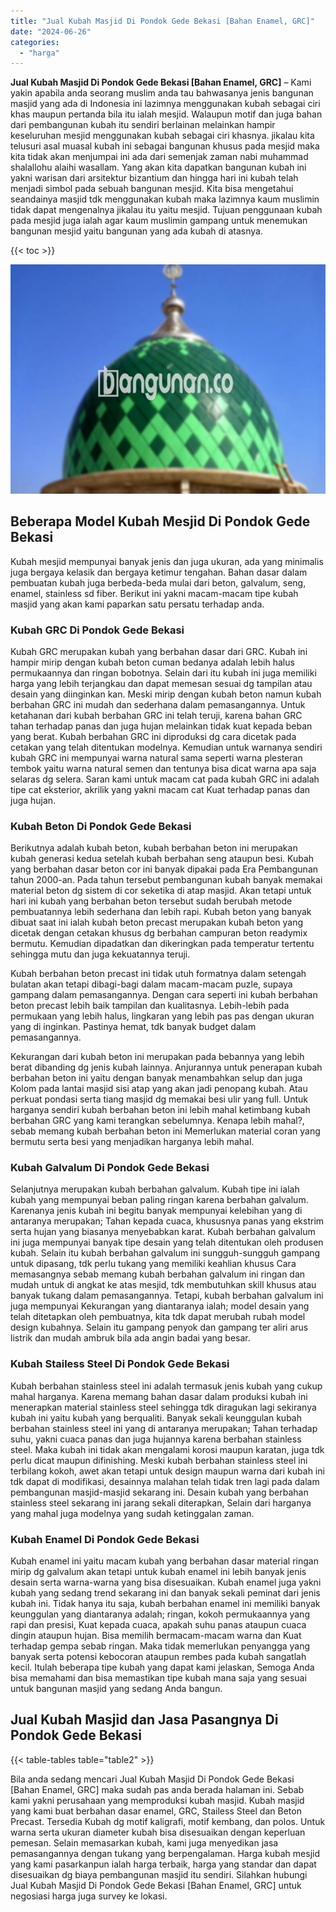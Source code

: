 ```yaml
---
title: "Jual Kubah Masjid Di Pondok Gede Bekasi [Bahan Enamel, GRC]"
date: "2024-06-26"
categories: 
  - "harga"
---
```


**Jual Kubah Masjid Di Pondok Gede Bekasi \[Bahan Enamel, GRC\]** – Kami yakin apabila anda seorang muslim anda tau bahwasanya jenis bangunan masjid yang ada di Indonesia ini lazimnya menggunakan kubah sebagai ciri khas maupun pertanda bila itu ialah mesjid. Walaupun motif dan juga bahan dari pembangunan kubah itu sendiri berlainan melainkan hampir keseluruhan mesjid menggunakan kubah sebagai ciri khasnya. jikalau kita telusuri asal muasal kubah ini sebagai bangunan khusus pada mesjid maka kita tidak akan menjumpai ini ada dari semenjak zaman nabi muhammad shalallohu alaihi wasallam. Yang akan kita dapatkan bangunan kubah ini yakni warisan dari arsitektur bizantium dan hingga hari ini kubah telah menjadi simbol pada sebuah bangunan mesjid. Kita bisa mengetahui seandainya masjid tdk menggunakan kubah maka lazimnya kaum muslimin tidak dapat mengenalnya jikalau itu yaitu mesjid. Tujuan penggunaan kubah pada mesjid juga ialah agar kaum muslimin gampang untuk menemukan bangunan mesjid yaitu bangunan yang ada kubah di atasnya.

{{< toc >}}

![Jual Kubah Masjid Di Pondok Gede Bekasi [Bahan Enamel, GRC]](/images/jual-kubah-masjid-43.png)

## Beberapa Model Kubah Mesjid Di Pondok Gede Bekasi

Kubah mesjid mempunyai banyak jenis dan juga ukuran, ada yang minimalis juga bergaya kelasik dan bergaya ketimur tengahan. Bahan dasar dalam pembuatan kubah juga berbeda-beda mulai dari beton, galvalum, seng, enamel, stainless sd fiber. Berikut ini yakni macam-macam tipe kubah masjid yang akan kami paparkan satu persatu terhadap anda.

### Kubah GRC Di Pondok Gede Bekasi

Kubah GRC merupakan kubah yang berbahan dasar dari GRC. Kubah ini hampir mirip dengan kubah beton cuman bedanya adalah lebih halus permukaannya dan ringan bobotnya. Selain dari itu kubah ini juga memiliki harga yang lebih terjangkau dan dapat memesan sesuai dg tampilan atau desain yang diinginkan kan. Meski mirip dengan kubah beton namun kubah berbahan GRC ini mudah dan sederhana dalam pemasangannya. Untuk ketahanan dari kubah berbahan GRC ini telah teruji, karena bahan GRC tahan terhadap panas dan juga hujan melainkan tidak kuat kepada beban yang berat. Kubah berbahan GRC ini diproduksi dg cara dicetak pada cetakan yang telah ditentukan modelnya. Kemudian untuk warnanya sendiri kubah GRC ini mempunyai warna natural sama seperti warna plesteran tembok yaitu warna natural semen dan tentunya bisa dicat warna apa saja selaras dg selera. Saran kami untuk macam cat pada kubah GRC ini adalah tipe cat eksterior, akrilik yang yakni macam cat Kuat terhadap panas dan juga hujan.

### Kubah Beton Di Pondok Gede Bekasi

Berikutnya adalah kubah beton, kubah berbahan beton ini merupakan kubah generasi kedua setelah kubah berbahan seng ataupun besi. Kubah yang berbahan dasar beton cor ini banyak dipakai pada Era Pembangunan tahun 2000-an. Pada tahun tersebut pembangunan kubah banyak memakai material beton dg sistem di cor seketika di atap masjid. Akan tetapi untuk hari ini kubah yang berbahan beton tersebut sudah berubah metode pembuatannya lebih sederhana dan lebih rapi. Kubah beton yang banyak dibuat saat ini ialah kubah beton precast merupakan kubah beton yang dicetak dengan cetakan khusus dg berbahan campuran beton readymix bermutu. Kemudian dipadatkan dan dikeringkan pada temperatur tertentu sehingga mutu dan juga kekuatannya teruji.

Kubah berbahan beton precast ini tidak utuh formatnya dalam setengah bulatan akan tetapi dibagi-bagi dalam macam-macam puzle, supaya gampang dalam pemasangannya. Dengan cara seperti ini kubah berbahan beton precast lebih baik tampilan dan kualitasnya. Lebih-lebih pada permukaan yang lebih halus, lingkaran yang lebih pas pas dengan ukuran yang di inginkan. Pastinya hemat, tdk banyak budget dalam pemasangannya.

Kekurangan dari kubah beton ini merupakan pada bebannya yang lebih berat dibanding dg jenis kubah lainnya. Anjurannya untuk penerapan kubah berbahan beton ini yaitu dengan banyak menambahkan selup dan juga Kolom pada lantai masjid sisi atap yang akan jadi penopang kubah. Atau perkuat pondasi serta tiang masjid dg memakai besi ulir yang full. Untuk harganya sendiri kubah berbahan beton ini lebih mahal ketimbang kubah berbahan GRC yang kami terangkan sebelumnya. Kenapa lebih mahal?, sebab memang kubah berbahan beton ini Memerlukan material coran yang bermutu serta besi yang menjadikan harganya lebih mahal.

### Kubah Galvalum Di Pondok Gede Bekasi

Selanjutnya merupakan kubah berbahan galvalum. Kubah tipe ini ialah kubah yang mempunyai beban paling ringan karena berbahan galvalum. Karenanya jenis kubah ini begitu banyak mempunyai kelebihan yang di antaranya merupakan; Tahan kepada cuaca, khususnya panas yang ekstrim serta hujan yang biasanya menyebabkan karat. Kubah berbahan galvalum ini juga mempunyai banyak tipe desain yang telah ditentukan oleh produsen kubah. Selain itu kubah berbahan galvalum ini sungguh-sungguh gampang untuk dipasang, tdk perlu tukang yang memiliki keahlian khusus Cara memasangnya sebab memang kubah berbahan galvalum ini ringan dan mudah untuk di angkat ke atas mesjid, tdk membutuhkan skill khusus atau banyak tukang dalam pemasangannya. Tetapi, kubah berbahan galvalum ini juga mempunyai Kekurangan yang diantaranya ialah; model desain yang telah ditetapkan oleh pembuatnya, kita tdk dapat merubah rubah model design kubahnya. Selain itu gampang penyok dan gampang ter aliri arus listrik dan mudah ambruk bila ada angin badai yang besar.

### Kubah Stailess Steel Di Pondok Gede Bekasi

Kubah berbahan stainless steel ini adalah termasuk jenis kubah yang cukup mahal harganya. Karena memang bahan dasar dalam produksi kubah ini menerapkan material stainless steel sehingga tdk diragukan lagi sekiranya kubah ini yaitu kubah yang berqualiti. Banyak sekali keunggulan kubah berbahan stainless steel ini yang di antaranya merupakan; Tahan terhadap suhu, yakni cuaca panas dan juga hujannya karena berbahan stainless steel. Maka kubah ini tidak akan mengalami korosi maupun karatan, juga tdk perlu dicat maupun difinishing. Meski kubah berbahan stainless steel ini terbilang kokoh, awet akan tetapi untuk design maupun warna dari kubah ini tdk dapat di modifikasi, desainnya malahan telah tidak tren lagi pada dalam pembangunan masjid-masjid sekarang ini. Desain kubah yang berbahan stainless steel sekarang ini jarang sekali diterapkan, Selain dari harganya yang mahal juga modelnya yang sudah ketinggalan zaman.

### Kubah Enamel Di Pondok Gede Bekasi

Kubah enamel ini yaitu macam kubah yang berbahan dasar material ringan mirip dg galvalum akan tetapi untuk kubah enamel ini lebih banyak jenis desain serta warna-warna yang bisa disesuaikan. Kubah enamel juga yakni kubah yang sedang trend sekarang ini dan banyak sekali peminat dari jenis kubah ini. Tidak hanya itu saja, kubah berbahan enamel ini memiliki banyak keunggulan yang diantaranya adalah; ringan, kokoh permukaannya yang rapi dan presisi, Kuat kepada cuaca, apakah suhu panas ataupun cuaca dingin ataupun hujan. Bisa memilih bermacam-macam warna dan Kuat terhadap gempa sebab ringan. Maka tidak memerlukan penyangga yang banyak serta potensi kebocoran ataupun rembes pada kubah sangatlah kecil. Itulah beberapa tipe kubah yang dapat kami jelaskan, Semoga Anda bisa memahami dan bisa memastikan tipe kubah mana saja yang sesuai untuk bangunan masjid yang sedang Anda bangun.

## Jual Kubah Masjid dan Jasa Pasangnya Di Pondok Gede Bekasi

{{< table-tables table="table2" >}}

Bila anda sedang mencari Jual Kubah Masjid Di Pondok Gede Bekasi \[Bahan Enamel, GRC\] maka sudah pas anda berada halaman ini. Sebab kami yakni perusahaan yang memproduksi kubah masjid. Kubah masjid yang kami buat berbahan dasar enamel, GRC, Stailess Steel dan Beton Precast. Tersedia Kubah dg motif kaligrafi, motif kembang, dan polos. Untuk warna serta ukuran diameter kubah bisa disesuaikan dengan keperluan pemesan. Selain memasarkan kubah, kami juga menyedikan jasa pemasangannya dengan tukang yang berpengalaman. Harga kubah mesjid yang kami pasarkanpun ialah harga terbaik, harga yang standar dan dapat disesuaikan dg biaya pembangunan masjid itu sendiri. Silahkan hubungi Jual Kubah Masjid Di Pondok Gede Bekasi \[Bahan Enamel, GRC\] untuk negosiasi harga juga survey ke lokasi.
